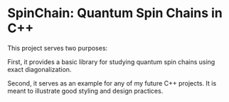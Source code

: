 # SpinChain: Quantum Spin Chains in C++

This project serves two purposes:

First, it provides a basic library for studying quantum spin chains using exact diagonalization.

Second, it serves as an example for any of my future C++ projects. It is meant to illustrate good styling and design practices.
